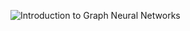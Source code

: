 ![Introduction to Graph Neural Networks ]("https://raw.githubusercontent.com/aryan-at-ul/GNN_level_0/main/Introduction/assets/images/agraph.png")
